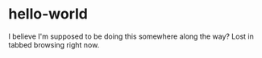 # hello-world
I believe I'm supposed to be doing this somewhere along the way? Lost in tabbed browsing right now.

